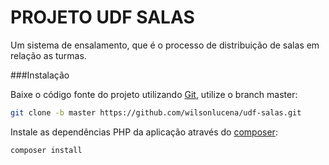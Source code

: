 # PROJETO UDF SALAS
Um sistema de ensalamento, que é o processo de distribuição de salas em relação as turmas.

###Instalação

Baixe o código fonte do projeto utilizando [Git](https://git-scm.com/), utilize o branch master:

```bash
git clone -b master https://github.com/wilsonlucena/udf-salas.git
```

Instale as dependências PHP da aplicação através do [composer](https://getcomposer.org/):

```bash
composer install
```
